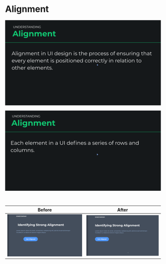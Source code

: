 # Alignment

<p align="center"><img src="understanding-alignment-1.png" width="600px"/></p>

<p align="center"><img src="understanding-alignment-2.png" width="600px"/></p>

<br/>

Before | After
:-----:|:-----:
![](problem.png) | ![](solved.png)

